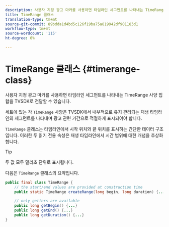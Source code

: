 ```yaml
---
description: 사용자 지정 광고 마커를 사용하면 타임라인 세그먼트를 나타내는 TimeRange 사양 집합을 TVSDK로 전달할 수 있습니다.
title: TimeRange 클래스
translation-type: tm+mt
source-git-commit: 89bdda1d4bd5c126f19ba75a819942df901183d1
workflow-type: tm+mt
source-wordcount: '115'
ht-degree: 0%

---
```



# TimeRange 클래스 {#timerange-class}

사용자 지정 광고 마커를 사용하면 타임라인 세그먼트를 나타내는 TimeRange 사양 집합을 TVSDK로 전달할 수 있습니다.

<!--<a id="section_42EB6D62627A424ABA250E3246EFEFC3"></a>-->

세트에 있는 각 `TimeRange` 사양은 TVSDK에서 내부적으로 유지 관리되는 재생 타임라인의 세그먼트를 나타내며 광고 관련 기간으로 적절하게 표시되어야 합니다.

`TimeRange` 클래스는 타임라인에서 시작 위치와 끝 위치를 표시하는 간단한 데이터 구조입니다. 이러한 두 읽기 전용 속성은 재생 타임라인에서 시간 범위에 대한 개념을 추상화합니다.

>[!TIP]
>
>두 값 모두 밀리초 단위로 표시됩니다.

다음은 `TimeRange` 클래스의 요약입니다.

```java
public final class TimeRange {
    // the start/end values are provided at construction time
    public static TimeRange createRange(long begin, long duration) {...} 

    // only getters are available
    public long getBegin() {...} 
    public long getEnd() {...} 
    public long getDuration() {...}
}
```

